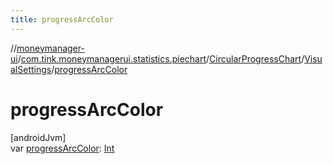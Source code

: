 ```yaml
---
title: progressArcColor
---
```

//[moneymanager-ui](../../../../index.html)/[com.tink.moneymanagerui.statistics.piechart](../../index.html)/[CircularProgressChart](../index.html)/[VisualSettings](index.html)/[progressArcColor](progress-arc-color.html)



# progressArcColor



[androidJvm]\
var [progressArcColor](progress-arc-color.html): [Int](https://kotlinlang.org/api/latest/jvm/stdlib/kotlin/-int/index.html)




